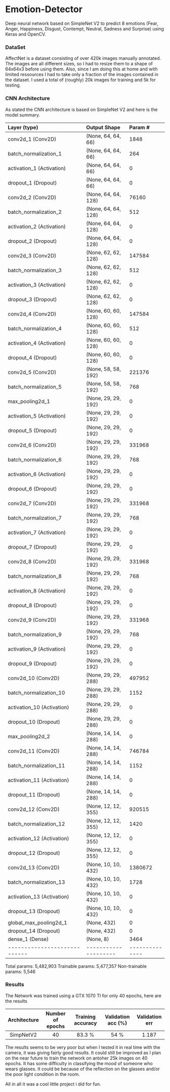 # Emotion-Detector
Deep neural network based on SimpleNet V2 to predict 8 emotions (Fear, Anger, Happiness, Disgust, Contempt, Neutral, Sadness and Surprise) using Keras and OpenCV. 

### DataSet
AffectNet is a dataset consisting of over 420k images manually annotated. The images are all different sizes, so I had to resize them to a shape of 64x64x3 before using them. Also, since I am doing this at home and with limited ressources I had to take only a fraction of the images contained in the dataset. I used a total of (roughly) 20k images for training and 5k for testing.  

### CNN Architecture
As stated the CNN architecture is based on SimpleNet V2 and here is the model summary.

Layer (type)                | Output Shape       |      Param #   
| :---                      |:---                |:---
conv2d_1 (Conv2D)           | (None, 64, 64, 66) |       1848                           
batch_normalization_1       | (None, 64, 64, 66) |       264       
activation_1 (Activation)   | (None, 64, 64, 66) |       0         
dropout_1 (Dropout)         | (None, 64, 64, 66) |       0         
conv2d_2 (Conv2D)           | (None, 64, 64, 128)|       76160     
batch_normalization_2       | (None, 64, 64, 128)|       512       
activation_2 (Activation)   | (None, 64, 64, 128)|       0         
dropout_2 (Dropout)         | (None, 64, 64, 128)|       0         
conv2d_3 (Conv2D)           | (None, 62, 62, 128)|       147584    
batch_normalization_3       | (None, 62, 62, 128)|       512       
activation_3 (Activation)   | (None, 62, 62, 128)|       0         
dropout_3 (Dropout)         | (None, 62, 62, 128)|       0         
conv2d_4 (Conv2D)           | (None, 60, 60, 128)|       147584    
batch_normalization_4       | (None, 60, 60, 128)|       512       
activation_4 (Activation)   | (None, 60, 60, 128)|       0         
dropout_4 (Dropout)         | (None, 60, 60, 128)|       0         
conv2d_5 (Conv2D)           | (None, 58, 58, 192)|       221376    
batch_normalization_5       | (None, 58, 58, 192)|       768       
max_pooling2d_1             | (None, 29, 29, 192)|       0         
activation_5 (Activation)   | (None, 29, 29, 192)|       0         
dropout_5 (Dropout)         | (None, 29, 29, 192)|       0         
conv2d_6 (Conv2D)           | (None, 29, 29, 192)|       331968    
batch_normalization_6       | (None, 29, 29, 192)|       768       
activation_6 (Activation)   | (None, 29, 29, 192)|       0         
dropout_6 (Dropout)         | (None, 29, 29, 192)|       0         
conv2d_7 (Conv2D)           | (None, 29, 29, 192)|       331968    
batch_normalization_7       | (None, 29, 29, 192)|       768       
activation_7 (Activation)   | (None, 29, 29, 192)|       0         
dropout_7 (Dropout)         | (None, 29, 29, 192)|       0         
conv2d_8 (Conv2D)           | (None, 29, 29, 192)|       331968    
batch_normalization_8       | (None, 29, 29, 192)|       768       
activation_8 (Activation)   | (None, 29, 29, 192)|       0         
dropout_8 (Dropout)         | (None, 29, 29, 192)|       0         
conv2d_9 (Conv2D)           | (None, 29, 29, 192)|       331968    
batch_normalization_9       | (None, 29, 29, 192)|       768       
activation_9 (Activation)   | (None, 29, 29, 192)|       0         
dropout_9 (Dropout)         | (None, 29, 29, 192)|       0         
conv2d_10 (Conv2D)          | (None, 29, 29, 288)|       497952    
batch_normalization_10      | (None, 29, 29, 288)|       1152      
activation_10 (Activation)  | (None, 29, 29, 288)|       0         
dropout_10 (Dropout)        | (None, 29, 29, 288)|       0         
max_pooling2d_2             | (None, 14, 14, 288)|       0         
conv2d_11 (Conv2D)          | (None, 14, 14, 288)|       746784    
batch_normalization_11      | (None, 14, 14, 288)|       1152      
activation_11 (Activation)  | (None, 14, 14, 288)|       0         
dropout_11 (Dropout)        | (None, 14, 14, 288)|       0         
conv2d_12 (Conv2D)          | (None, 12, 12, 355)|       920515    
batch_normalization_12      | (None, 12, 12, 355)|       1420      
activation_12 (Activation)  | (None, 12, 12, 355)|       0         
dropout_12 (Dropout)        | (None, 12, 12, 355)|       0         
conv2d_13 (Conv2D)          | (None, 10, 10, 432)|       1380672   
batch_normalization_13      | (None, 10, 10, 432)|       1728      
activation_13 (Activation)  | (None, 10, 10, 432)|       0         
dropout_13 (Dropout)        | (None, 10, 10, 432)|       0         
global_max_pooling2d_1      | (None, 432)        |       0         
dropout_14 (Dropout)        | (None, 432)        |       0         
dense_1 (Dense)             | (None, 8)          |       3464      
----------------------------|--------------------|--------------
Total params: 5,482,903
Trainable params: 5,477,357
Non-trainable params: 5,546


### Results
The Network was trained using a GTX 1070 TI for only 40 epochs, here are the results

Architecture | Number of epochs| Training accuracy | Validation acc (%) | Validation err
| :---:      | :---:           |:---:             |:---:               |:---:   
SimpNetV2    | 40              | 83.3 %           | 54 %               | 1.187


The results seems to be very poor but when I tested it in real time with the camera, it was giving fairly good results. It could still be improved as I plan on the near future to train the network on antoher 25k images on 40 epochs. It has some difficulty in classifying the mood of someone who wears glasses. It could be because of the reflection on the glasses and/or the poor light condition in the room. 

All in all it was a cool little project i did for fun. 

